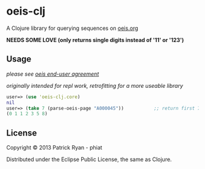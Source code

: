 # oeis-clj

A Clojure library for querying sequences on [oeis.org](http://oeis.org/)

**NEEDS SOME LOVE (only returns single digits instead of '11' or '123')**

## Usage

*please see [oeis end-user agreement](http://oeis.org/wiki/The_OEIS_End-User_License_Agreement)*

*originally intended for repl work, retrofitting for a more useable library*

```clojure
user=> (use 'oeis-clj.core)
nil
user=> (take 7 (parse-oeis-page "A000045"))           ;; return first 7 numbers in fibonacci
(0 1 1 2 3 5 8)
```

## License

Copyright © 2013 Patrick Ryan - phiat

Distributed under the Eclipse Public License, the same as Clojure.
